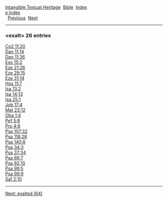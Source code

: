 [Intangible Textual Heritage](../../index)  [Bible](../index) 
[Index](index)   
[e Index](_e_)  
  [Previous](c03928)  [Next](c03930) 

------------------------------------------------------------------------

### &lt;exalt&gt; 26 entries

[Co2 11:20](../kjv/co2011.htm#020)  
[Dan 11:14](../kjv/dan011.htm#014)  
[Dan 11:36](../kjv/dan011.htm#036)  
[Exo 15:2](../kjv/exo015.htm#002)  
[Eze 21:26](../kjv/eze021.htm#026)  
[Eze 29:15](../kjv/eze029.htm#015)  
[Eze 31:14](../kjv/eze031.htm#014)  
[Hos 11:7](../kjv/hos011.htm#007)  
[Isa 13:2](../kjv/isa013.htm#002)  
[Isa 14:13](../kjv/isa014.htm#013)  
[Isa 25:1](../kjv/isa025.htm#001)  
[Job 17:4](../kjv/job017.htm#004)  
[Mat 23:12](../kjv/mat023.htm#012)  
[Oba 1:4](../kjv/oba001.htm#004)  
[Pe1 5:6](../kjv/pe1005.htm#006)  
[Pro 4:8](../kjv/pro004.htm#008)  
[Psa 107:32](../kjv/psa107.htm#032)  
[Psa 118:28](../kjv/psa118.htm#028)  
[Psa 140:8](../kjv/psa140.htm#008)  
[Psa 34:3](../kjv/psa034.htm#003)  
[Psa 37:34](../kjv/psa037.htm#034)  
[Psa 66:7](../kjv/psa066.htm#007)  
[Psa 92:10](../kjv/psa092.htm#010)  
[Psa 99:5](../kjv/psa099.htm#005)  
[Psa 99:9](../kjv/psa099.htm#009)  
[Sa1 2:10](../kjv/sa1002.htm#010)  

------------------------------------------------------------------------

[Next: exalted (64)](c03930)
